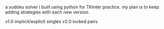 a sudoku solver i built using python for TKinter practice. my plan is to keep adding strategies with each new version.

v1.0 implicit/explicit singles
v2.0 locked pairs
